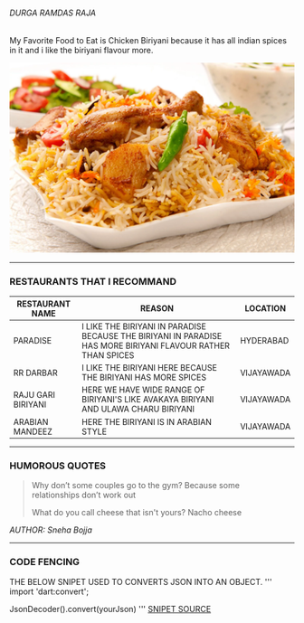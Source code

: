 ###### DURGA RAMDAS RAJA

My Favorite Food to Eat is Chicken Biriyani because it has all indian spices in it and i like the biriyani flavour more.

![My Favorite Food](biriyani.webp)

---

### RESTAURANTS THAT I RECOMMAND
| **RESTAURANT NAME** | **REASON** | **LOCATION** |
| --------------- | ------ | -------- |
| PARADISE        | I LIKE THE BIRIYANI IN PARADISE BECAUSE THE BIRIYANI IN PARADISE HAS MORE BIRIYANI FLAVOUR RATHER THAN SPICES | HYDERABAD |
| RR DARBAR | I LIKE THE BIRIYANI HERE BECAUSE THE BIRIYANI HAS MORE SPICES | VIJAYAWADA |
| RAJU GARI BIRIYANI | HERE WE HAVE WIDE RANGE OF BIRIYANI'S LIKE AVAKAYA BIRIYANI AND ULAWA CHARU BIRIYANI | VIJAYAWADA |
| ARABIAN MANDEEZ | HERE THE BIRIYANI IS IN ARABIAN STYLE | VIJAYAWADA |

---

### HUMOROUS QUOTES
>Why don’t some couples go to the gym? Because some relationships don’t work out
>
>What do you call cheese that isn't yours? Nacho cheese
>
*AUTHOR: Sneha Bojja*

---

### CODE FENCING
THE BELOW SNIPET USED TO CONVERTS JSON INTO AN OBJECT.
'''
import 'dart:convert';

JsonDecoder().convert(yourJson)
'''
[SNIPET SOURCE](https://code.pieces.app/collections/dart)


